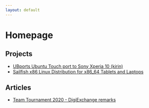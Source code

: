 ```yaml
---
layout: default
---
```


# Homepage

## Projects

* [UBports Ubuntu Touch port to Sony Xperia 10 (kirin)](kirin-ubports-docs)
* [Sailfish x86 Linux Distribution for x86_64 Tablets and Laptops](https://sailfish-x86.yeheng.org)

## Articles

* [Team Tournament 2020 - DigiExchange remarks](digiexchange-2020)
